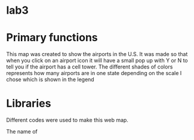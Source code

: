 # lab3

# Primary functions

This map was created to show the airports in the U.S.
It was made so that when you click on an airport icon it will have a small pop up with Y or N to tell you if the airport has a cell tower. The different shades of colors represents how many airports are in one state depending on the scale I chose which is shown in the legend

# Libraries

Different codes were used to make this web map. 

The name of
